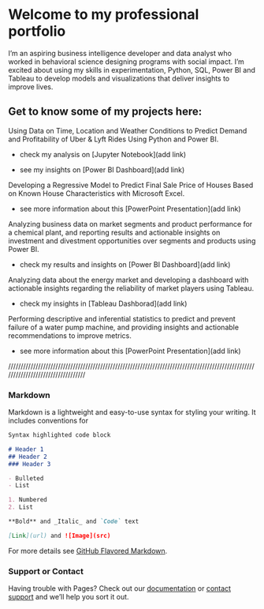 # Welcome to my professional portfolio

I’m an aspiring business intelligence developer and data analyst who worked in behavioral science designing programs with social impact. I’m excited about using my skills in experimentation, Python, SQL, Power BI and Tableau to develop models and visualizations that deliver insights to improve lives.

## Get to know some of my projects here:

Using Data on Time, Location and Weather Conditions to Predict Demand and Profitability of Uber & Lyft Rides Using Python and Power BI.

   - check my analysis on [Jupyter Notebook](add link)

   - see my insights on [Power BI Dashboard](add link)

Developing a Regressive Model to Predict Final Sale Price of Houses Based on Known House Characteristics with Microsoft Excel.

   - see more information about this [PowerPoint Presentation](add link)

Analyzing business data on market segments and product performance for a chemical plant, and reporting results and actionable insights on investment and divestment opportunities over segments and products using Power BI.

   - check my results and insights on [Power BI Dashboard](add link)

Analyzing data about the energy market and developing a dashboard with actionable insights regarding the reliability of market players using Tableau.

   - check my insights in [Tableau Dashborad](add link)

Performing descriptive and inferential statistics to predict and prevent failure of a water pump machine, and providing insights and actionable recommendations to improve metrics.

   - see more information about this [PowerPoint Presentation](add link)

//////////////////////////////////////////////////////////////////////////////////////////////////////////////////////////////////

### Markdown

Markdown is a lightweight and easy-to-use syntax for styling your writing. It includes conventions for

```markdown
Syntax highlighted code block

# Header 1
## Header 2
### Header 3

- Bulleted
- List

1. Numbered
2. List

**Bold** and _Italic_ and `Code` text

[Link](url) and ![Image](src)
```

For more details see [GitHub Flavored Markdown](https://guides.github.com/features/mastering-markdown/).

### Support or Contact

Having trouble with Pages? Check out our [documentation](https://docs.github.com/categories/github-pages-basics/) or [contact support](https://github.com/contact) and we’ll help you sort it out.

